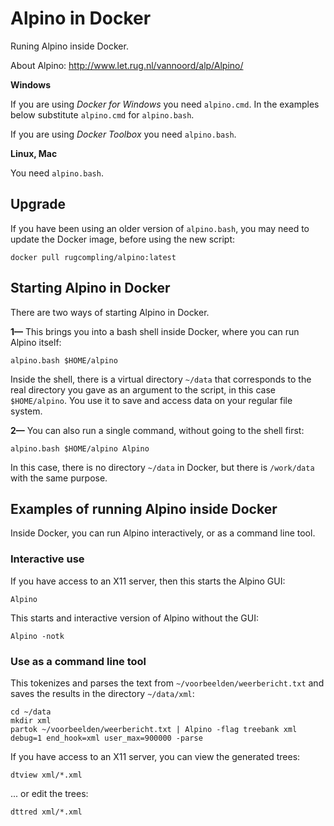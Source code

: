 # Alpino in Docker #

Runing Alpino inside Docker.

About Alpino: http://www.let.rug.nl/vannoord/alp/Alpino/

**Windows**

If you are using *Docker for Windows* you need `alpino.cmd`.
In the examples below substitute `alpino.cmd` for `alpino.bash`.

If you are using *Docker Toolbox* you need `alpino.bash`.

**Linux, Mac**

You need `alpino.bash`.


## Upgrade ##

If you have been using an older version of `alpino.bash`, you may need
to update the Docker image, before using the new script:

    docker pull rugcompling/alpino:latest


## Starting Alpino in Docker ##

There are two ways of starting Alpino in Docker.

**1—** This brings you into a bash shell inside Docker, where you can run
Alpino itself:

    alpino.bash $HOME/alpino

Inside the shell, there is a virtual directory `~/data` that corresponds
to the real directory you gave as an argument to the script, in this
case `$HOME/alpino`. You use it to save and access data on your regular
file system.

**2—** You can also run a single command, without going to the shell first:

    alpino.bash $HOME/alpino Alpino

In this case, there is no directory `~/data` in Docker, but there is
`/work/data` with the same purpose.


## Examples of running Alpino inside Docker ##

Inside Docker, you can run Alpino interactively, or as a command line
tool.


### Interactive use ###

If you have access to an X11 server, then this starts the Alpino GUI:

    Alpino


This starts and interactive version of Alpino without the GUI:

    Alpino -notk


### Use as a command line tool ###

This tokenizes and parses the text from `~/voorbeelden/weerbericht.txt`
and saves the results in the directory `~/data/xml`:

    cd ~/data
    mkdir xml
    partok ~/voorbeelden/weerbericht.txt | Alpino -flag treebank xml debug=1 end_hook=xml user_max=900000 -parse

If you have access to an X11 server, you can view the generated trees:

    dtview xml/*.xml

... or edit the trees:

    dttred xml/*.xml
